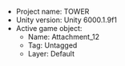<!-- UNITY CODE ASSIST INSTRUCTIONS START -->
- Project name: TOWER
- Unity version: Unity 6000.1.9f1
- Active game object:
  - Name: Attachment_12
  - Tag: Untagged
  - Layer: Default
<!-- UNITY CODE ASSIST INSTRUCTIONS END -->